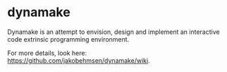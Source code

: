 dynamake
========

Dynamake is an attempt to envision, design and implement an interactive code extrinsic programming environment.

For more details, look here: https://github.com/jakobehmsen/dynamake/wiki.
